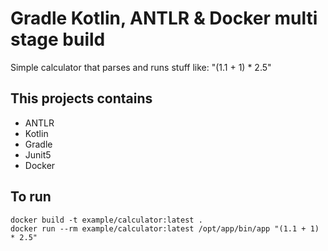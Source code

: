 # Gradle Kotlin, ANTLR & Docker multi stage build

Simple calculator that parses and runs stuff like: "(1.1 + 1) * 2.5"

## This projects contains

* ANTLR
* Kotlin
* Gradle
* Junit5
* Docker


## To run

```
docker build -t example/calculator:latest .
docker run --rm example/calculator:latest /opt/app/bin/app "(1.1 + 1) * 2.5"
```
